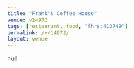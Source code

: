 ```yaml
---
title: "Frank's Coffee House"
venue: v14972
tags: [restaurant, food, "fhrs:413749"]
permalink: /v/14972/
layout: venue
---
```

null